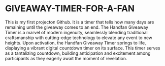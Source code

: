 # GIVEAWAY-TIMER-FOR-A-FAN
This is my first projecton Github. It is a timer that tells how many days are remaining until the giveaway comes to an end.
The Handfan Giveaway Timer is a marvel of modern ingenuity, seamlessly blending traditional craftsmanship with cutting-edge technology to elevate any event to new heights.
Upon activation, the Handfan Giveaway Timer springs to life, displaying a vibrant digital countdown timer on its surface. This timer serves as a tantalizing countdown, building anticipation and excitement among participants as they eagerly await the moment of revelation.
